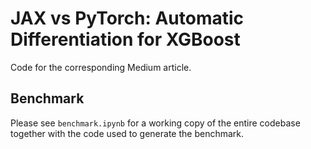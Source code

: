 # JAX vs PyTorch: Automatic Differentiation for XGBoost
Code for the corresponding Medium article.

## Benchmark
Please see `benchmark.ipynb` for a working copy of the entire codebase
together with the code used to generate the benchmark.
